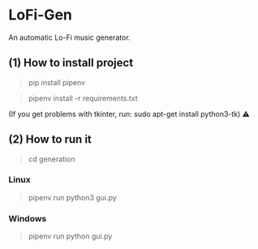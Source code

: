 # LoFi-Gen

An automatic Lo-Fi music generator.

## (1) How to install project

> pip install pipenv

> pipenv install -r requirements.txt

(If you get problems with tkinter, run: sudo apt-get install python3-tk) ⚠️

## (2) How to run it

> cd generation
### Linux
> pipenv run python3 gui.py

### Windows
> pipenv run python gui.py
